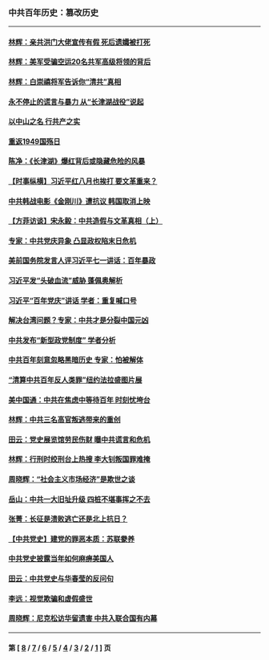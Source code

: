 ### 中共百年历史：篡改历史
---
#### [林辉：亲共洪门大佬宣传有假 死后遗孀被打死](../../pages/nf1176115/n14057205.md?09050430) 
#### [林辉：美军受骗空运20名共军高级将领的背后](../../pages/nf1176115/n14052185.md?09050430) 
#### [林辉：白崇禧将军告诉你“清共”真相](../../pages/nf1176115/n14044216.md?09050430) 
#### [永不停止的谎言与暴力 从“长津湖战役”说起](../../pages/nf1176115/n13494094.md?09050430) 
#### [以中山之名 行共产之实](../../pages/nf1176115/n13346437.md?09050430) 
#### [重返1949国殇日](../../pages/nf1176115/n13346372.md?09050430) 
#### [陈净：《长津湖》爆红背后或隐藏危险的风暴](../../pages/nf1176115/n13314364.md?09050430) 
#### [【时事纵横】习近平红八月也挨打 要文革重来？](../../pages/nf1176115/n13231393.md?09050430) 
#### [中共韩战电影《金刚川》遭抗议 韩国取消上映](../../pages/nf1176115/n13219114.md?09050430) 
#### [【方菲访谈】宋永毅：中共造假与文革真相（上）](../../pages/nf1176115/n13200760.md?09050430) 
#### [专家：中共党庆异象 凸显政权陷末日危机](../../pages/nf1176115/n13067084.md?09050430) 
#### [美前国务院发言人评习近平七一讲话：百年暴政](../../pages/nf1176115/n13066986.md?09050430) 
#### [习近平发“头破血流”威胁 蓬佩奥解析](../../pages/nf1176115/n13063604.md?09050430) 
#### [习近平“百年党庆”讲话 学者：重复喊口号](../../pages/nf1176115/n13061411.md?09050430) 
#### [解决台湾问题？专家：中共才是分裂中国元凶](../../pages/nf1176115/n13060811.md?09050430) 
#### [中共发布“新型政党制度” 学者分析](../../pages/nf1176115/n13056354.md?09050430) 
#### [中共百年刻意忽略黑暗历史 专家：怕被解体](../../pages/nf1176115/n13056056.md?09050430) 
#### [“清算中共百年反人类罪”纽约法拉盛图片展](../../pages/nf1176115/n13052220.md?09050430) 
#### [美中国通：中共在焦虑中等待百年 时刻忧垮台](../../pages/nf1176115/n13048820.md?09050430) 
#### [林辉：中共三名高官叛逃带来的重创](../../pages/nf1176115/n13035206.md?09050430) 
#### [田云：党史展览馆劳民伤财 曝中共谎言和危机](../../pages/nf1176115/n13033900.md?09050430) 
#### [林辉：行刑时绞刑台上热搜 李大钊叛国罪难掩](../../pages/nf1176115/n13031965.md?09050430) 
#### [周晓辉：“社会主义市场经济”是欺世之谈](../../pages/nf1176115/n13024090.md?09050430) 
#### [岳山：中共一大旧址升级 四桩不堪事挥之不去](../../pages/nf1176115/n13021697.md?09050430) 
#### [张菁：长征是溃败逃亡还是北上抗日？](../../pages/nf1176115/n13020585.md?09050430) 
#### [【中共党史】建党的罪恶本质：苏联豢养](../../pages/nf1176115/n13011888.md?09050430) 
#### [中共党史披露当年如何麻痹美国人](../../pages/nf1176115/n12966400.md?09050430) 
#### [田云：中共党史与华春莹的反问句](../../pages/nf1176115/n12765178.md?09050430) 
#### [李远：视觉欺骗和虚假盛世](../../pages/nf1176115/n12993376.md?09050430) 
#### [周晓辉：尼克松访华留遗害 中共入联合国有内幕](../../pages/nf1176115/n12991422.md?09050430) 

---
#### 第 [ [8](./8.md?09050430) / [7](./7.md?09050430) / [6](./6.md?09050430) / [5](./5.md?09050430) / [4](./4.md?09050430) / [3](./3.md?09050430) / [2](./2.md?09050430) / [1](./1.md?09050430) ] 页
